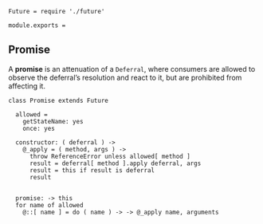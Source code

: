     Future = require './future'

    module.exports =



## Promise

A **promise** is an attenuation of a `Deferral`, where consumers are allowed
to observe the deferral’s resolution and react to it, but are prohibited from
affecting it.

    class Promise extends Future

      allowed =
        getStateName: yes
        once: yes

      constructor: ( deferral ) ->
        @_apply = ( method, args ) ->
          throw ReferenceError unless allowed[ method ]
          result = deferral[ method ].apply deferral, args
          result = this if result is deferral
          result


      promise: -> this
      for name of allowed
        @::[ name ] = do ( name ) -> -> @_apply name, arguments
